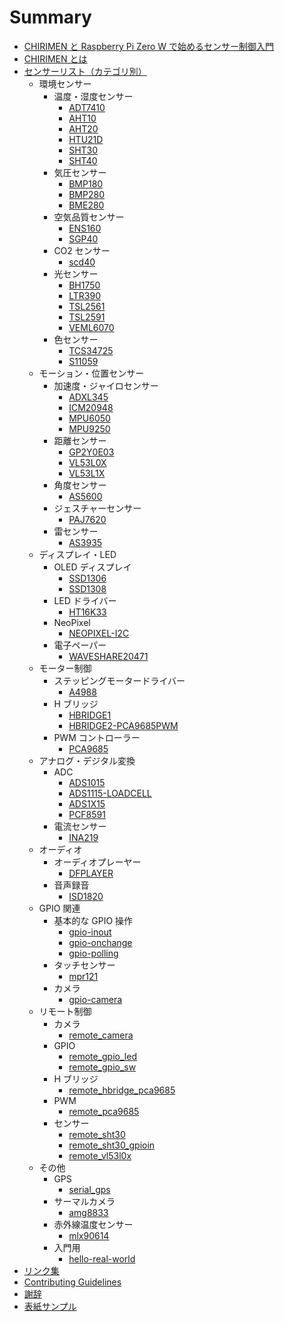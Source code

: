 # Summary

- [CHIRIMEN と Raspberry Pi Zero W で始めるセンサー制御入門](README.md)
- [CHIRIMEN とは](about.md)
- [センサーリスト（カテゴリ別）](./sensor-list-category.md)
  - 環境センサー
    - 温度・湿度センサー
      - [ADT7410](./docs/adt7410/index.md)
      - [AHT10](./docs/aht10/index.md)
      - [AHT20](./docs/aht20/index.md)
      - [HTU21D](./docs/htu21d/index.md)
      - [SHT30](./docs/sht30/index.md)
      - [SHT40](./docs/sht40/index.md)
    - 気圧センサー
      - [BMP180](./docs/bmp180/index.md)
      - [BMP280](./docs/bmp280/index.md)
      - [BME280](./docs/bme280/index.md)
    - 空気品質センサー
      - [ENS160](./docs/ens160/index.md)
      - [SGP40](./docs/sgp40/index.md)
    - CO2 センサー
      - [scd40](./docs/scd40/index.md)
    - 光センサー
      - [BH1750](./docs/bh1750/index.md)
      - [LTR390](./docs/ltr390/index.md)
      - [TSL2561](./docs/tsl2561/index.md)
      - [TSL2591](./docs/tsl2591/index.md)
      - [VEML6070](./docs/veml6070/index.md)
    - 色センサー
      - [TCS34725](./docs/tcs34725/index.md)
      - [S11059](./docs/s11059/index.md)
  - モーション・位置センサー
    - 加速度・ジャイロセンサー
      - [ADXL345](./docs/adxl345/index.md)
      - [ICM20948](./docs/icm20948/index.md)
      - [MPU6050](./docs/mpu6050/index.md)
      - [MPU9250](./docs/mpu9250/index.md)
    - 距離センサー
      - [GP2Y0E03](./docs/gp2y0e03/index.md)
      - [VL53L0X](./docs/vl53l0x/index.md)
      - [VL53L1X](./docs/vl53l1x/index.md)
    - 角度センサー
      - [AS5600](./docs/as5600/index.md)
    - ジェスチャーセンサー
      - [PAJ7620](./docs/paj7620/index.md)
    - 雷センサー
      - [AS3935](./docs/as3935/index.md)
  - ディスプレイ・LED
    - OLED ディスプレイ
      - [SSD1306](./docs/ssd1306/index.md)
      - [SSD1308](./docs/ssd1308/index.md)
    - LED ドライバー
      - [HT16K33](./docs/ht16k33/index.md)
    - NeoPixel
      - [NEOPIXEL-I2C](./docs/neopixel-i2c/index.md)
    - 電子ペーパー
      - [WAVESHARE20471](./docs/waveshare20471/index.md)
  - モーター制御
    - ステッピングモータードライバー
      - [A4988](./docs/a4988/index.md)
    - H ブリッジ
      - [HBRIDGE1](./docs/hbridge1/index.md)
      - [HBRIDGE2-PCA9685PWM](./docs/hbridge2-pca9685pwm/index.md)
    - PWM コントローラー
      - [PCA9685](./docs/pca9685/index.md)
  - アナログ・デジタル変換
    - ADC
      - [ADS1015](./docs/ads1015/index.md)
      - [ADS1115-LOADCELL](./docs/ads1115-loadcell/index.md)
      - [ADS1X15](./docs/ads1x15/index.md)
      - [PCF8591](./docs/pcf8591/index.md)
    - 電流センサー
      - [INA219](./docs/ina219/index.md)
  - オーディオ
    - オーディオプレーヤー
      - [DFPLAYER](./docs/dfplayer/index.md)
    - 音声録音
      - [ISD1820](./docs/isd1820/index.md)
  - GPIO 関連
    - 基本的な GPIO 操作
      - [gpio-inout](./docs/gpio-inout/index.md)
      - [gpio-onchange](./docs/gpio-onchange/index.md)
      - [gpio-polling](./docs/gpio-polling/index.md)
    - タッチセンサー
      - [mpr121](./docs/mpr121/index.md)
    - カメラ
      - [gpio-camera](./docs/gpio-camera/index.md)
  - リモート制御
    - カメラ
      - [remote_camera](./docs/remote_camera/index.md)
    - GPIO
      - [remote_gpio_led](./docs/remote_gpio_led/index.md)
      - [remote_gpio_sw](./docs/remote_gpio_sw/index.md)
    - H ブリッジ
      - [remote_hbridge_pca9685](./docs/remote_hbridge_pca9685/index.md)
    - PWM
      - [remote_pca9685](./docs/remote_pca9685/index.md)
    - センサー
      - [remote_sht30](./docs/remote_sht30/index.md)
      - [remote_sht30_gpioin](./docs/remote_sht30_gpioin/index.md)
      - [remote_vl53l0x](./docs/remote_vl53l0x/index.md)
  - その他
    - GPS
      - [serial_gps](./docs/serial_gps/index.md)
    - サーマルカメラ
      - [amg8833](./docs/amg8833/index.md)
    - 赤外線温度センサー
      - [mlx90614](./docs/mlx90614/index.md)
    - 入門用
      - [hello-real-world](./docs/hello-real-world/index.md)
- [リンク集](./link.md)
- [Contributing Guidelines](./CONTRIBUTING.md)
- [謝辞](./thanks.md)
- [表紙サンプル](./cover.md)
